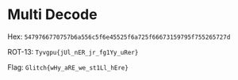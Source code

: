 # Multi Decode

Hex: `5479766770757b6a556c5f6e45525f6a725f66673159795f755265727d`

ROT-13: `Tyvgpu{jUl_nER_jr_fg1Yy_uRer}`

Flag: `Glitch{wHy_aRE_we_st1Ll_hEre}`
